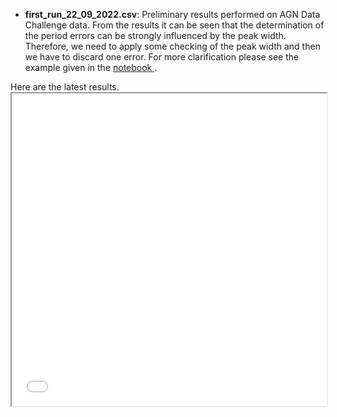 <ul>
<li> 
 
<b> first_run_22_09_2022.csv</b>: Preliminary results performed on AGN Data Challenge data. From the results it can be seen that the determination of the period errors can be strongly influenced by the peak width. Therefore, we need to apply some checking of the peak width and then we have to discard one error. For more clarification please see the example given in the <a href="https://github.com/LSST-sersag/periodicities/blob/main/agc_dc_results/AGN_DC_example.ipynb"> notebook </a>.
</li>
</ul>
Here are the latest results.
<iframe src="baseperiodicity/agc_dc_results/interactive_plot.html" width="100%" height="500px"></iframe>
